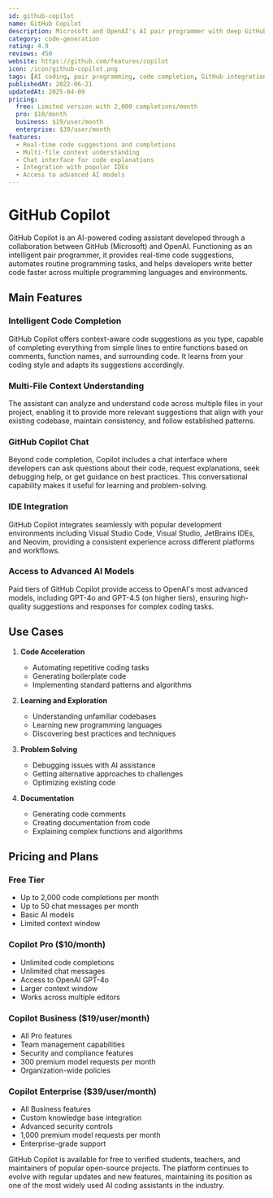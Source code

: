 ```yaml
---
id: github-copilot
name: GitHub Copilot
description: Microsoft and OpenAI's AI pair programmer with deep GitHub integration and multi-tier offerings
category: code-generation
rating: 4.9
reviews: 450
website: https://github.com/features/copilot
icon: /icon/github-copilot.png
tags: [AI coding, pair programming, code completion, GitHub integration, Microsoft]
publishedAt: 2022-06-21
updatedAt: 2025-04-09
pricing:
  free: Limited version with 2,000 completions/month
  pro: $10/month
  business: $19/user/month
  enterprise: $39/user/month
features:
  - Real-time code suggestions and completions
  - Multi-file context understanding
  - Chat interface for code explanations
  - Integration with popular IDEs
  - Access to advanced AI models
---
```


# GitHub Copilot

GitHub Copilot is an AI-powered coding assistant developed through a collaboration between GitHub (Microsoft) and OpenAI. Functioning as an intelligent pair programmer, it provides real-time code suggestions, automates routine programming tasks, and helps developers write better code faster across multiple programming languages and environments.

## Main Features

### Intelligent Code Completion
GitHub Copilot offers context-aware code suggestions as you type, capable of completing everything from simple lines to entire functions based on comments, function names, and surrounding code. It learns from your coding style and adapts its suggestions accordingly.

### Multi-File Context Understanding
The assistant can analyze and understand code across multiple files in your project, enabling it to provide more relevant suggestions that align with your existing codebase, maintain consistency, and follow established patterns.

### GitHub Copilot Chat
Beyond code completion, Copilot includes a chat interface where developers can ask questions about their code, request explanations, seek debugging help, or get guidance on best practices. This conversational capability makes it useful for learning and problem-solving.

### IDE Integration
GitHub Copilot integrates seamlessly with popular development environments including Visual Studio Code, Visual Studio, JetBrains IDEs, and Neovim, providing a consistent experience across different platforms and workflows.

### Access to Advanced AI Models
Paid tiers of GitHub Copilot provide access to OpenAI's most advanced models, including GPT-4o and GPT-4.5 (on higher tiers), ensuring high-quality suggestions and responses for complex coding tasks.

## Use Cases

1. **Code Acceleration**
   - Automating repetitive coding tasks
   - Generating boilerplate code
   - Implementing standard patterns and algorithms

2. **Learning and Exploration**
   - Understanding unfamiliar codebases
   - Learning new programming languages
   - Discovering best practices and techniques

3. **Problem Solving**
   - Debugging issues with AI assistance
   - Getting alternative approaches to challenges
   - Optimizing existing code

4. **Documentation**
   - Generating code comments
   - Creating documentation from code
   - Explaining complex functions and algorithms

## Pricing and Plans

### Free Tier
- Up to 2,000 code completions per month
- Up to 50 chat messages per month
- Basic AI models
- Limited context window

### Copilot Pro ($10/month)
- Unlimited code completions
- Unlimited chat messages
- Access to OpenAI GPT-4o
- Larger context window
- Works across multiple editors

### Copilot Business ($19/user/month)
- All Pro features
- Team management capabilities
- Security and compliance features
- 300 premium model requests per month
- Organization-wide policies

### Copilot Enterprise ($39/user/month)
- All Business features
- Custom knowledge base integration
- Advanced security controls
- 1,000 premium model requests per month
- Enterprise-grade support

GitHub Copilot is available for free to verified students, teachers, and maintainers of popular open-source projects. The platform continues to evolve with regular updates and new features, maintaining its position as one of the most widely used AI coding assistants in the industry.